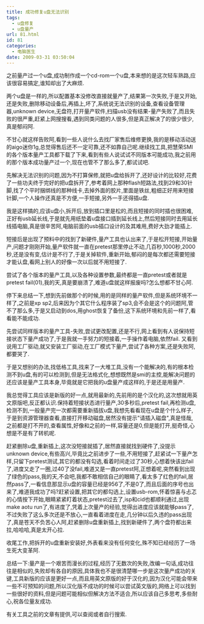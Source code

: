 ```yaml
---
title: 成功修复u盘无法识别
tags:
  - u盘修复
  - u盘量产
url: 81.html
id: 81
categories:
  - 电脑医生
date: 2009-03-31 03:50:04
---
```


之前量产过一个u盘,成功制作成一个cd-rom一个u盘,本来想的是这次轻车熟路,应该很容易搞定,谁知却出了大麻烦.  

两个u盘是一样的,所以配置基本没修改直接就量产了,结果第一次失败,于是又开始,还是失败,删除移动设备后,再插上,坏了,系统说无法识别的设备,查看设备管理器,unknown device,无盘符,打开量产软件,扫描usb没有结果-量产失败了,而且失败的很严重,赶紧上网搜搜看,遇到同类问题的人很多,但是真正解决了的很少很少,真是郁闷阿.  

不甘心就这样告败阿,看到一些人说什么去找厂家售后维修更换,我的是移动活动送的aigo迷你1g,总觉得售后还不一定可靠,还不如靠自己呢.继续找工具,把慧荣SMI的各个版本量产工具都下载了下来,看到有些人说试试不同版本可能成功,我之前用的那个版本成功量产过一个,现在也管不了那么多了,都试试吧.  

先解决无法识别的问题,因为不打算保修,就把u盘给拆开了,还好设计的比较好,花费了一些功夫终于完好的把u盘拆开了,参考着网上那种flash短路法,找到29和30针脚,找了个平时捆绑线的那种线卡,去掉外面的胶片,里面是铁丝,粗细正好用来短接针脚,一个人操作还真是不方便,一手短接,另外一手还得插u盘.  

我是这样搞的,应该u盘小,拆开后,放到插口里是松的,而且短接的同时插也很困难,正好有usb延长线,于是就先用纸垫着u盘接口插到延长线上,然后短接同时去用延长线插电脑,真是很辛苦阿,电脑前面的usb插口设计的及其难用,费好大劲才能插上.  

短接后是出现了预料中的找到了新硬件,量产工具也认出来了,于是松开短接,开始量产,问题才刚刚开始,量产软件就一直在pretest那里停止不动,几百秒,1000秒,2000秒,还是没有变,估计是不行了,于是关掉软件,重新开始,郁闷的是每次都还需要短接才能认盘,看网上别人的好像一次以后就不用短接了.  

尝试了各个版本的量产工具,以及各种设置参数,最终都是一直pretest或者就是pretest fail(01),我的天,真是要崩溃了,难道u盘就这样报废吗?怎么想都不甘心阿.  

停下来总结一下,想到先前做那个的时候,用的是同样的量产软件,但是系统环境不一样了,之前是xp sp2,后来因为个其它什么程序装了sp3,会不会是这个的问题阿,管不了那么多,于是又启动到dos,用ghost恢复了备份,这下系统环境和先前一样了,看看能不能成功.  

先尝试同样版本的量产工具-失败,尝试更改配置,还是不行,网上看到有人说保持短接状态下量产成功了,于是我就一手努力的短接着,一手操作着电脑,依然fail. 又看到说用工厂驱动,就又安装工厂驱动,在工厂模式下量产,尝试了各种方案,还是失败阿,都要哭了.  

于是又想别的办法,找低格工具,找来了一大堆工具,没有一个能解决的,有的根本检测不到u盘,有的可以检测到,但是无法格式化,想想既然是smi的主控,能解决问题的还应该是量产工具本身,毕竟就是它把我的u盘量产成这样的,于是还是用量产.  

我总觉得工具应该是新版的好一点,就用最新的,先前用的是个汉化的,这次想就用英文原版吧,反正都认识.保持着短接状态进行量产,30多秒后,pretest fail,再检测u盘,检测不到,一般量产完一次都需要重新插拔u盘,我想先看看现在u盘是个什么样子,于是到资源管理器查看,直接打开移动磁盘,居然没有提示"请插入磁盘",真是怪哉,之前都是打不开的,查看属性,好像和之前的一样,容量还是0,但是能打开,挺奇怪,心想是不是有了转机呢.  

赶紧删除u盘,重新插上,这次没短接就插了,居然直接就找到硬件了,没提示unknown device,有些高兴,毕竟比之前进步了一些,不用短接了,赶紧试一下量产怎样,只留下pretest测试,其它的都没有勾选,看着时间走过了30秒,心想着快该出fail了,进度又走了一圈,过40了没fail,难道又是一直pretest阿,正想着呢,突然看到出现了绿色的pass,我的天,不会吧,我都不敢相信自己的眼睛了,看太多了红色的fail,居然pass了,一看信息那显示u盘的容量已经是956了,不是0了,而且后面的序号也出来了,难道我成功了吗?赶紧设置,把其它的都勾选上,设置usb-rom,怀着惊喜与忐忑的心情按下开始,眼睛紧紧盯着状态,pretest过去了,isp和cid也都顺利通过,出现make aotu run了,有进度了,凭着上次量产的经验,觉得出进度应该就能够pass了,不过失败了这么多次还是不放心,一直看着进度在走,几分钟以后久违的pass出现了,真是苍天不负苦心人阿,赶紧删除u盘重新插上,找到新硬件了,两个盘符都出来拉,哈哈哈,真是太开心拉.  

收尾工作,把拆开的u盘重新安装好,外表看来没有任何变化,殊不知已经经历了一场生死大变革阿.  

总结一下:量产是一个艰苦而漫长的过程,经历了无数次的失败,改编一句话,成功往往是相似的,失败却有各自的原因,具体我也不是很清楚哪一步是这次量产成功的关键,工具新版的应该是更好一点,而且用英文原版的好于汉化的,因为汉化可能会带来一些不可预知的问题,所以汉化版不成功的时候可以尝试英文版的,网络上可以找到一些很好的资料,但是问题可能相似但解决方法不适合,所以应该自己多思考,多些耐心,祝各位量友成功.  

有关工具之前的文章有提供,可以查阅或者自行搜索.